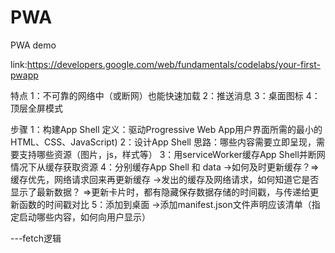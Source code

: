 # PWA
PWA demo

link:https://developers.google.com/web/fundamentals/codelabs/your-first-pwapp

特点
1：不可靠的网络中（或断网）也能快速加载
2：推送消息
3：桌面图标
4：顶层全屏模式

步骤
1：构建App Shell
    定义：驱动Progressive Web App用户界面所需的最小的HTML、CSS、JavaScript)
2：设计App Shell
    思路：哪些内容需要立即呈现，需要支持哪些资源（图片，js，样式等）
3：用serviceWorker缓存App Shell并断网情况下从缓存获取资源
4：分别缓存App Shell 和 data
->如何及时更新缓存？=>缓存优先，网络请求回来再更新缓存
->发出的缓存及网络请求，如何知道它是否显示了最新数据？ =>更新卡片时，都有隐藏保存数据存储的时间戳，与传递给更新函数的时间戳对比
5：添加到桌面
->添加manifest.json文件声明应该清单（指定启动哪些内容，如何向用户显示）


---fetch逻辑